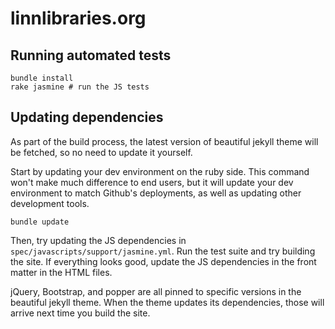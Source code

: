 # linnlibraries.org

## Running automated tests

    bundle install
    rake jasmine # run the JS tests

## Updating dependencies

As part of the build process, the latest version of beautiful jekyll theme
will be fetched, so no need to update it yourself.

Start by updating your dev environment on the ruby side.  This command won't
make much difference to end users, but it will update your dev environment to
match Github's deployments, as well as updating other development tools.

    bundle update

Then, try updating the JS dependencies in `spec/javascripts/support/jasmine.yml`.
Run the test suite and try building the site.  If everything looks good, update
the JS dependencies in the front matter in the HTML files.

jQuery, Bootstrap, and popper are all pinned to specific versions in the
beautiful jekyll theme.  When the theme updates its dependencies, those will
arrive next time you build the site.

